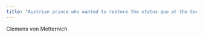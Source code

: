 ```yaml
---
title: "Austrian prince who wanted to restore the status quo at the Congress of Vienna"
---
```

Clemens von Metternich


